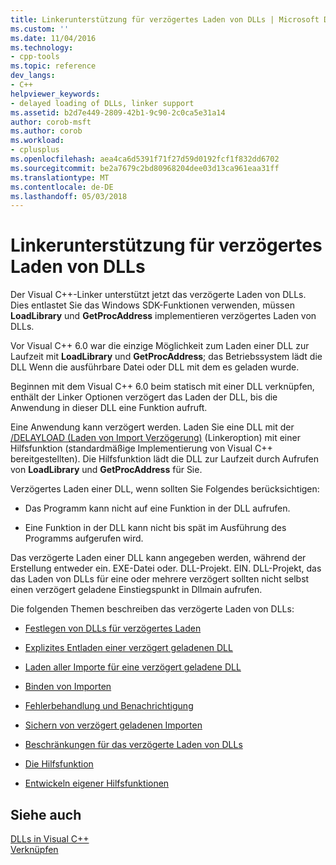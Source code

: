 ```yaml
---
title: Linkerunterstützung für verzögertes Laden von DLLs | Microsoft Docs
ms.custom: ''
ms.date: 11/04/2016
ms.technology:
- cpp-tools
ms.topic: reference
dev_langs:
- C++
helpviewer_keywords:
- delayed loading of DLLs, linker support
ms.assetid: b2d7e449-2809-42b1-9c90-2c0ca5e31a14
author: corob-msft
ms.author: corob
ms.workload:
- cplusplus
ms.openlocfilehash: aea4ca6d5391f71f27d59d0192fcf1f832dd6702
ms.sourcegitcommit: be2a7679c2bd80968204dee03d13ca961eaa31ff
ms.translationtype: MT
ms.contentlocale: de-DE
ms.lasthandoff: 05/03/2018
---
```

# <a name="linker-support-for-delay-loaded-dlls"></a>Linkerunterstützung für verzögertes Laden von DLLs
Der Visual C++-Linker unterstützt jetzt das verzögerte Laden von DLLs. Dies entlastet Sie das Windows SDK-Funktionen verwenden, müssen **LoadLibrary** und **GetProcAddress** implementieren verzögertes Laden von DLLs.  
  
 Vor Visual C++ 6.0 war die einzige Möglichkeit zum Laden einer DLL zur Laufzeit mit **LoadLibrary** und **GetProcAddress**; das Betriebssystem lädt die DLL Wenn die ausführbare Datei oder DLL mit dem es geladen wurde.  
  
 Beginnen mit dem Visual C++ 6.0 beim statisch mit einer DLL verknüpfen, enthält der Linker Optionen verzögert das Laden der DLL, bis die Anwendung in dieser DLL eine Funktion aufruft.  
  
 Eine Anwendung kann verzögert werden. Laden Sie eine DLL mit der [/DELAYLOAD (Laden von Import Verzögerung)](../../build/reference/delayload-delay-load-import.md) (Linkeroption) mit einer Hilfsfunktion (standardmäßige Implementierung von Visual C++ bereitgestellten). Die Hilfsfunktion lädt die DLL zur Laufzeit durch Aufrufen von **LoadLibrary** und **GetProcAddress** für Sie.  
  
 Verzögertes Laden einer DLL, wenn sollten Sie Folgendes berücksichtigen:  
  
-   Das Programm kann nicht auf eine Funktion in der DLL aufrufen.  
  
-   Eine Funktion in der DLL kann nicht bis spät im Ausführung des Programms aufgerufen wird.  
  
 Das verzögerte Laden einer DLL kann angegeben werden, während der Erstellung entweder ein. EXE-Datei oder. DLL-Projekt. EIN. DLL-Projekt, das das Laden von DLLs für eine oder mehrere verzögert sollten nicht selbst einen verzögert geladene Einstiegspunkt in Dllmain aufrufen.  
  
 Die folgenden Themen beschreiben das verzögerte Laden von DLLs:  
  
-   [Festlegen von DLLs für verzögertes Laden](../../build/reference/specifying-dlls-to-delay-load.md)  
  
-   [Explizites Entladen einer verzögert geladenen DLL](../../build/reference/explicitly-unloading-a-delay-loaded-dll.md)  
  
-   [Laden aller Importe für eine verzögert geladene DLL](../../build/reference/loading-all-imports-for-a-delay-loaded-dll.md)  
  
-   [Binden von Importen](../../build/reference/binding-imports.md)  
  
-   [Fehlerbehandlung und Benachrichtigung](../../build/reference/error-handling-and-notification.md)  
  
-   [Sichern von verzögert geladenen Importen](../../build/reference/dumping-delay-loaded-imports.md)  
  
-   [Beschränkungen für das verzögerte Laden von DLLs](../../build/reference/constraints-of-delay-loading-dlls.md)  
  
-   [Die Hilfsfunktion](understanding-the-helper-function.md)  
  
-   [Entwickeln eigener Hilfsfunktionen](../../build/reference/developing-your-own-helper-function.md)  
  
## <a name="see-also"></a>Siehe auch  
 [DLLs in Visual C++](../../build/dlls-in-visual-cpp.md)   
 [Verknüpfen](../../build/reference/linking.md)